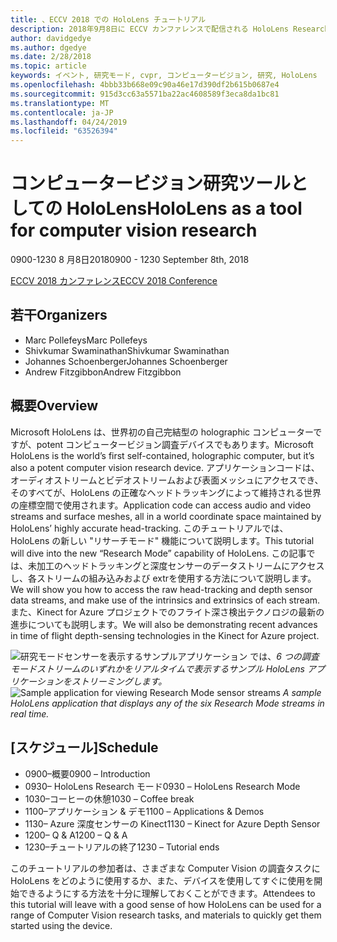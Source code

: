 ```yaml
---
title: 、ECCV 2018 での HoloLens チュートリアル
description: 2018年9月8日に ECCV カンファレンスで配信される HoloLens Research モードセッションの概要とスケジュール。
author: davidgedye
ms.author: dgedye
ms.date: 2/28/2018
ms.topic: article
keywords: イベント, 研究モード, cvpr, コンピュータービジョン, 研究, HoloLens
ms.openlocfilehash: 4bbb33b668e09c90a46e17d390df2b615b0687e4
ms.sourcegitcommit: 915d3cc63a5571ba22ac4608589f3eca8da1bc81
ms.translationtype: MT
ms.contentlocale: ja-JP
ms.lasthandoff: 04/24/2019
ms.locfileid: "63526394"
---
```

# <a name="hololens-as-a-tool-for-computer-vision-research"></a><span data-ttu-id="2c138-104">コンピュータービジョン研究ツールとしての HoloLens</span><span class="sxs-lookup"><span data-stu-id="2c138-104">HoloLens as a tool for computer vision research</span></span>
<span data-ttu-id="2c138-105">0900-1230 8 月8日2018</span><span class="sxs-lookup"><span data-stu-id="2c138-105">0900 - 1230 September 8th, 2018</span></span>

[<span data-ttu-id="2c138-106">ECCV 2018 カンファレンス</span><span class="sxs-lookup"><span data-stu-id="2c138-106">ECCV 2018 Conference</span></span>](https://eccv2018.org)

## <a name="organizers"></a><span data-ttu-id="2c138-107">若干</span><span class="sxs-lookup"><span data-stu-id="2c138-107">Organizers</span></span>
* <span data-ttu-id="2c138-108">Marc Pollefeys</span><span class="sxs-lookup"><span data-stu-id="2c138-108">Marc Pollefeys</span></span>
* <span data-ttu-id="2c138-109">Shivkumar Swaminathan</span><span class="sxs-lookup"><span data-stu-id="2c138-109">Shivkumar Swaminathan</span></span>
* <span data-ttu-id="2c138-110">Johannes Schoenberger</span><span class="sxs-lookup"><span data-stu-id="2c138-110">Johannes Schoenberger</span></span>
* <span data-ttu-id="2c138-111">Andrew Fitzgibbon</span><span class="sxs-lookup"><span data-stu-id="2c138-111">Andrew Fitzgibbon</span></span>

## <a name="overview"></a><span data-ttu-id="2c138-112">概要</span><span class="sxs-lookup"><span data-stu-id="2c138-112">Overview</span></span>
<span data-ttu-id="2c138-113">Microsoft HoloLens は、世界初の自己完結型の holographic コンピューターですが、potent コンピュータービジョン調査デバイスでもあります。</span><span class="sxs-lookup"><span data-stu-id="2c138-113">Microsoft HoloLens is the world’s first self-contained, holographic computer, but it’s also a potent computer vision research device.</span></span>
<span data-ttu-id="2c138-114">アプリケーションコードは、オーディオストリームとビデオストリームおよび表面メッシュにアクセスでき、そのすべてが、HoloLens の正確なヘッドトラッキングによって維持される世界の座標空間で使用されます。</span><span class="sxs-lookup"><span data-stu-id="2c138-114">Application code can access audio and video streams and surface meshes, all in a world coordinate space maintained by HoloLens’ highly accurate head-tracking.</span></span> <span data-ttu-id="2c138-115">このチュートリアルでは、HoloLens の新しい "リサーチモード" 機能について説明します。</span><span class="sxs-lookup"><span data-stu-id="2c138-115">This tutorial will dive into the new “Research Mode” capability of HoloLens.</span></span>
<span data-ttu-id="2c138-116">この記事では、未加工のヘッドトラッキングと深度センサーのデータストリームにアクセスし、各ストリームの組み込みおよび extrを使用する方法について説明します。</span><span class="sxs-lookup"><span data-stu-id="2c138-116">We will show you how to access the raw head-tracking and depth sensor data streams, and make use of the intrinsics and extrinsics of each stream.</span></span>  <span data-ttu-id="2c138-117">また、Kinect for Azure プロジェクトでのフライト深さ検出テクノロジの最新の進歩についても説明します。</span><span class="sxs-lookup"><span data-stu-id="2c138-117">We will also be demonstrating recent advances in time of flight depth-sensing technologies in the Kinect for Azure project.</span></span>

<span data-ttu-id="2c138-118">![研究モードセンサーを表示するサンプルアプリケーション](images/sensor-stream-viewer.jpg)
では、*6 つの調査モードストリームのいずれかをリアルタイムで表示するサンプル HoloLens アプリケーションをストリーミングします。*</span><span class="sxs-lookup"><span data-stu-id="2c138-118">![Sample application for viewing Research Mode sensor streams](images/sensor-stream-viewer.jpg)
*A sample HoloLens application that displays any of the six Research Mode streams in real time.*</span></span>

## <a name="schedule"></a><span data-ttu-id="2c138-119">[スケジュール]</span><span class="sxs-lookup"><span data-stu-id="2c138-119">Schedule</span></span>
* <span data-ttu-id="2c138-120">0900–概要</span><span class="sxs-lookup"><span data-stu-id="2c138-120">0900 – Introduction</span></span>
* <span data-ttu-id="2c138-121">0930– HoloLens Research モード</span><span class="sxs-lookup"><span data-stu-id="2c138-121">0930 – HoloLens Research Mode</span></span>
* <span data-ttu-id="2c138-122">1030–コーヒーの休憩</span><span class="sxs-lookup"><span data-stu-id="2c138-122">1030 – Coffee break</span></span>
* <span data-ttu-id="2c138-123">1100–アプリケーション & デモ</span><span class="sxs-lookup"><span data-stu-id="2c138-123">1100 – Applications & Demos</span></span>
* <span data-ttu-id="2c138-124">1130– Azure 深度センサーの Kinect</span><span class="sxs-lookup"><span data-stu-id="2c138-124">1130 – Kinect for Azure Depth Sensor</span></span>
* <span data-ttu-id="2c138-125">1200– Q & A</span><span class="sxs-lookup"><span data-stu-id="2c138-125">1200 – Q & A</span></span>
* <span data-ttu-id="2c138-126">1230–チュートリアルの終了</span><span class="sxs-lookup"><span data-stu-id="2c138-126">1230 – Tutorial ends</span></span>

<span data-ttu-id="2c138-127">このチュートリアルの参加者は、さまざまな Computer Vision の調査タスクに HoloLens をどのように使用するか、また、デバイスを使用してすぐに使用を開始できるようにする方法を十分に理解しておくことができます。</span><span class="sxs-lookup"><span data-stu-id="2c138-127">Attendees to this tutorial will leave with a good sense of how HoloLens can be used for a range of Computer Vision research tasks, and materials to quickly get them started using the device.</span></span>
